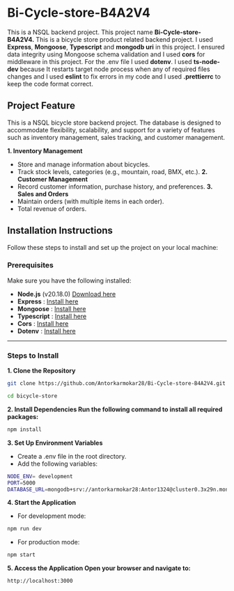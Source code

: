 
# Bi-Cycle-store-B4A2V4

This is a NSQL backend project. This project name **Bi-Cycle-store-B4A2V4.** This is a bicycle store product related backend project. I used **Express**, **Mongoose**, **Typescript** and **mongodb uri** in this project. I ensured data integrity using Mongoose schema validation and I used **cors** for middleware in this project. For the .env file I used **dotenv**. I used **ts-node-dev** because It restarts target node process when any of required files changes and I used **eslint** to fix errors in my code and I used **.prettierrc** to keep the code format correct.

## Project Feature

This is a NSQL bicycle store backend project. The database is designed to accommodate flexibility, scalability, and support for a variety of features such as inventory management, sales tracking, and customer management.

**1. Inventory Management**
- Store and manage information about bicycles.
- Track stock levels, categories (e.g., mountain, road, BMX, etc.).
**2. Customer Management**
- Record customer information, purchase history, and preferences.
**3. Sales and Orders**
- Maintain orders (with multiple items in each order).
- Total revenue of orders.

## Installation Instructions
Follow these steps to install and set up the project on your local machine:

### Prerequisites
Make sure you have the following installed:

- **Node.js** (v20.18.0) [Download here](https://nodejs.org/en/download/package-manager)
- **Express** : [Install here](https://expressjs.com/en/starter/installing.html)
- **Mongoose** : [Install here](https://mongoosejs.com/docs/index.html)
- **Typescript** : [Install here](https://www.typescriptlang.org/download/)
- **Cors** : [Install here](https://www.npmjs.com/package/cors)
- **Dotenv** : [Install here](https://www.npmjs.com/package/dotenv)

---

### Steps to Install

**1. Clone the Repository**
```bash
git clone https://github.com/Antorkarmokar28/Bi-Cycle-store-B4A2V4.git

cd bicycle-store
```
**2. Install Dependencies Run the following command to install all required packages:**
```bash
npm install
```
**3. Set Up Environment Variables**
- Create a .env file in the root directory.
- Add the following variables: 
```bash
NODE_ENV= development
PORT=5000
DATABASE_URL=mongodb+srv://antorkarmokar28:Antor1324@cluster0.3x29n.mongodb.net/Bi-Cycle-store-B4A2V4?retryWrites=true&w=majority&appName=Cluster0
```
**4. Start the Application**
- For development mode:
```bash
npm run dev
```
- For production mode:
```bash
npm start
```
**5. Access the Application Open your browser and navigate to:**

```bash
http://localhost:3000

```
